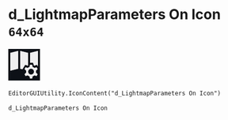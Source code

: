 # d_LightmapParameters On Icon `64x64`
<img src="/img/d_LightmapParameters%20On%20Icon.png" width=64 height=64>

``` CSharp
EditorGUIUtility.IconContent("d_LightmapParameters On Icon")
```
```
d_LightmapParameters On Icon
```
